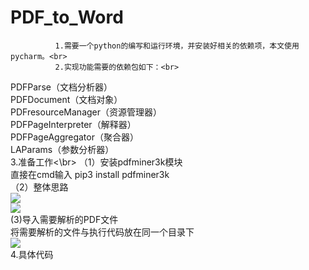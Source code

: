 # PDF_to_Word<br>
              1.需要一个python的编写和运行环境，并安装好相关的依赖项，本文使用pycharm。<br>
              2.实现功能需要的依赖包如下：<br>
PDFParse（文档分析器）<br>
PDFDocument（文档对象）<br>
PDFresourceManager（资源管理器）<br>
PDFPageInterpreter（解释器）<br>
PDFPageAggregator（聚合器）<br>
LAParams（参数分析器）<br>
              3.准备工作<\br>
（1）安装pdfminer3k模块<br>
直接在cmd输入  pip3 install pdfminer3k<br>
（2）整体思路<br>
       ![](https://pic2.zhimg.com/v2-492a9b64010353f5345867a522035264_r.jpg)<br>
       ![](https://pic3.zhimg.com/v2-a4423bec54a9374962eaa861ce5cf835_r.jpg)<br>
(3)导入需要解析的PDF文件<br>
将需要解析的文件与执行代码放在同一个目录下<br>
      ![](https://pic2.zhimg.com/80/v2-6bd9c7a0f368698bef6542c90dce63ea_hd.jpg)<br>
4.具体代码<br>
   
